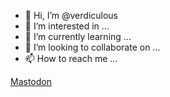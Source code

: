 - 👋 Hi, I’m @verdiculous
- 👀 I’m interested in ...
- 🌱 I’m currently learning ...
- 💞️ I’m looking to collaborate on ...
- 📫 How to reach me ...

<a rel="me" href="https://masthead.social/@verdiculous">Mastodon</a>

<!---
verdiculous/verdiculous is a ✨ special ✨ repository because its `README.md` (this file) appears on your GitHub profile.
You can click the Preview link to take a look at your changes.
--->
